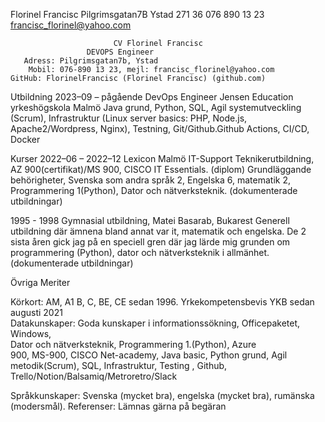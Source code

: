  
Florinel Francisc
Pilgrimsgatan7B
Ystad 271 36
076 890 13 23
francisc_florinel@yahoo.com




	                       CV Florinel Francisc
 	            	 DEVOPS Engineer                               		                                          
       Adress: Pilgrimsgatan7b, Ystad
        Mobil: 076-890 13 23, mejl: francisc_florinel@yahoo.com
	GitHub: FlorinelFrancisc (Florinel Francisc) (github.com)
Utbildning
2023–09 – pågående DevOps Engineer 
Jensen Education yrkeshögskola Malmö
Java grund, Python, SQL, Agil systemutveckling (Scrum), Infrastruktur (Linux server basics: PHP, Node.js, Apache2/Wordpress, Nginx), Testning, Git/Github.Github Actions, CI/CD, Docker

Kurser 
2022–06 – 2022–12
Lexicon Malmö
IT-Support Teknikerutbildning, AZ 900(certifikat)/MS 900, CISCO IT Essentials. (diplom)
Grundläggande behörigheter,
Svenska som andra språk 2, Engelska 6, matematik 2,
Programmering 1(Python), Dator och nätverksteknik. (dokumenterade utbildningar)

1995 - 1998	Gymnasial utbildning, Matei Basarab, Bukarest 
Generell utbildning där ämnena bland annat var it, matematik och engelska. De 2 sista åren gick jag på en speciell gren där jag lärde mig grunden om programmering (Python), dator och nätverksteknik i allmänhet. (dokumenterade utbildningar)


Övriga Meriter

Körkort:		AM, A1 B, C, BE, CE sedan 1996.
                      Yrkekompetensbevis YKB sedan augusti 2021                 
Datakunskaper:	Goda kunskaper i informationssökning, Officepaketet, Windows,         
                                            Dator och nätverksteknik, Programmering 1.(Python), Azure                                             
                                            900, MS-900, CISCO Net-academy, Java basic, Python grund,   Agil metodik(Scrum), SQL, Infrastruktur, Testing , Github,
Trello/Notion/Balsamiq/Metroretro/Slack


Språkkunskaper:	Svenska (mycket bra), engelska (mycket bra), rumänska (modersmål).
Referenser:		Lämnas gärna på begäran

